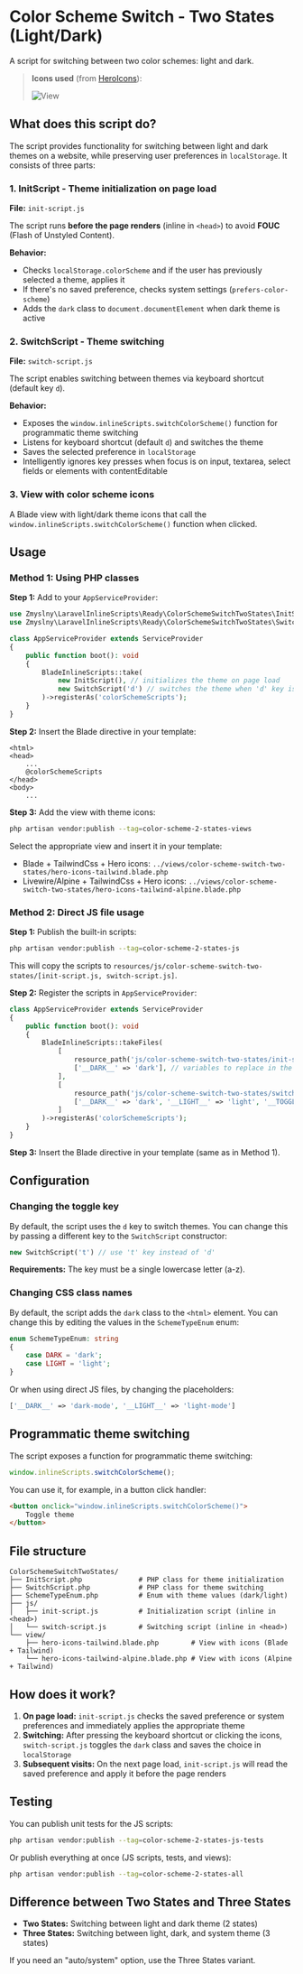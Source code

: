 # Color Scheme Switch - Two States (Light/Dark)

A script for switching between two color schemes: light and dark.

> **Icons used** (from [HeroIcons](https://heroicons.com)):
>
> ![View](/../assets/2-states-hero-icons.gif)

## What does this script do?

The script provides functionality for switching between light and dark themes on a website, while preserving user preferences in `localStorage`. It consists of three parts:

### 1. InitScript - Theme initialization on page load

**File:** `init-script.js`

The script runs **before the page renders** (inline in `<head>`) to avoid **FOUC** (Flash of Unstyled Content).

**Behavior:**
- Checks `localStorage.colorScheme` and if the user has previously selected a theme, applies it
- If there's no saved preference, checks system settings (`prefers-color-scheme`)
- Adds the `dark` class to `document.documentElement` when dark theme is active

### 2. SwitchScript - Theme switching

**File:** `switch-script.js`

The script enables switching between themes via keyboard shortcut (default key `d`).

**Behavior:**
- Exposes the `window.inlineScripts.switchColorScheme()` function for programmatic theme switching
- Listens for keyboard shortcut (default `d`) and switches the theme
- Saves the selected preference in `localStorage`
- Intelligently ignores key presses when focus is on input, textarea, select fields or elements with contentEditable

### 3. View with color scheme icons

A Blade view with light/dark theme icons that call the `window.inlineScripts.switchColorScheme()` function when clicked.

## Usage

### Method 1: Using PHP classes

**Step 1:** Add to your `AppServiceProvider`:

```php
use Zmyslny\LaravelInlineScripts\Ready\ColorSchemeSwitchTwoStates\InitScript;
use Zmyslny\LaravelInlineScripts\Ready\ColorSchemeSwitchTwoStates\SwitchScript;

class AppServiceProvider extends ServiceProvider 
{
    public function boot(): void 
    {
        BladeInlineScripts::take(
            new InitScript(), // initializes the theme on page load
            new SwitchScript('d') // switches the theme when 'd' key is pressed
        )->registerAs('colorSchemeScripts');
    }
}
```

**Step 2:** Insert the Blade directive in your template:

```blade
<html>
<head>
    ... 
    @colorSchemeScripts
</head>
<body>
    ...
``` 

**Step 3:** Add the view with theme icons:

```bash
php artisan vendor:publish --tag=color-scheme-2-states-views
```

Select the appropriate view and insert it in your template:
- Blade + TailwindCss + Hero icons: `../views/color-scheme-switch-two-states/hero-icons-tailwind.blade.php`
- Livewire/Alpine + TailwindCss + Hero icons: `../views/color-scheme-switch-two-states/hero-icons-tailwind-alpine.blade.php`

### Method 2: Direct JS file usage

**Step 1:** Publish the built-in scripts:

```bash
php artisan vendor:publish --tag=color-scheme-2-states-js
```

This will copy the scripts to `resources/js/color-scheme-switch-two-states/[init-script.js, switch-script.js]`.

**Step 2:** Register the scripts in `AppServiceProvider`:

```php
class AppServiceProvider extends ServiceProvider 
{
    public function boot(): void 
    {
        BladeInlineScripts::takeFiles(
            [
                resource_path('js/color-scheme-switch-two-states/init-script.js'),
                ['__DARK__' => 'dark'], // variables to replace in the script
            ],
            [
                resource_path('js/color-scheme-switch-two-states/switch-script.js'),
                ['__DARK__' => 'dark', '__LIGHT__' => 'light', '__TOGGLE_KEY__' => 'd'],
            ]
        )->registerAs('colorSchemeScripts');
    }
}
```

**Step 3:** Insert the Blade directive in your template (same as in Method 1).

## Configuration

### Changing the toggle key

By default, the script uses the `d` key to switch themes. You can change this by passing a different key to the `SwitchScript` constructor:

```php
new SwitchScript('t') // use 't' key instead of 'd'
```

**Requirements:** The key must be a single lowercase letter (a-z).

### Changing CSS class names

By default, the script adds the `dark` class to the `<html>` element. You can change this by editing the values in the `SchemeTypeEnum` enum:

```php
enum SchemeTypeEnum: string
{
    case DARK = 'dark';
    case LIGHT = 'light';
}
```

Or when using direct JS files, by changing the placeholders:

```php
['__DARK__' => 'dark-mode', '__LIGHT__' => 'light-mode']
```

## Programmatic theme switching

The script exposes a function for programmatic theme switching:

```javascript
window.inlineScripts.switchColorScheme();
```

You can use it, for example, in a button click handler:

```html
<button onclick="window.inlineScripts.switchColorScheme()">
    Toggle theme
</button>
```

## File structure

```
ColorSchemeSwitchTwoStates/
├── InitScript.php              # PHP class for theme initialization
├── SwitchScript.php            # PHP class for theme switching
├── SchemeTypeEnum.php          # Enum with theme values (dark/light)
├── js/
│   ├── init-script.js          # Initialization script (inline in <head>)
│   └── switch-script.js        # Switching script (inline in <head>)
└── view/
    ├── hero-icons-tailwind.blade.php        # View with icons (Blade + Tailwind)
    └── hero-icons-tailwind-alpine.blade.php # View with icons (Alpine + Tailwind)
```

## How does it work?

1. **On page load:** `init-script.js` checks the saved preference or system preferences and immediately applies the appropriate theme
2. **Switching:** After pressing the keyboard shortcut or clicking the icons, `switch-script.js` toggles the `dark` class and saves the choice in `localStorage`
3. **Subsequent visits:** On the next page load, `init-script.js` will read the saved preference and apply it before the page renders

## Testing

You can publish unit tests for the JS scripts:

```bash
php artisan vendor:publish --tag=color-scheme-2-states-js-tests
```

Or publish everything at once (JS scripts, tests, and views):

```bash
php artisan vendor:publish --tag=color-scheme-2-states-all
```

## Difference between Two States and Three States

- **Two States:** Switching between light and dark theme (2 states)
- **Three States:** Switching between light, dark, and system theme (3 states)

If you need an "auto/system" option, use the Three States variant.

